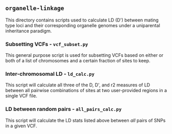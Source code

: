 
## `organelle-linkage`

This directory contains scripts used to calculate LD (D') between mating
type loci and their corresponding organelle genomes under a uniparental
inheritance paradigm.

### Subsetting VCFs - `vcf_subset.py`

This general purpose script is used for subsetting VCFs based on either
or both of a list of chromosomes and a certain fraction of sites to keep.

### Inter-chromosomal LD - `ld_calc.py`

This script will calculate all three of the D, D', and r2 measures of LD
between all pairwise combinations of sites at two user-provided regions
in a single VCF file.

### LD between random pairs - `all_pairs_calc.py`

This script will calculate the LD stats listed above between _all_ pairs
of SNPs in a given VCF. 
